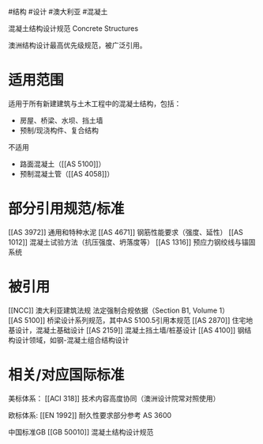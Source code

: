 #结构 #设计 #澳大利亚 #混凝土

混凝土结构设计规范
Concrete Structures

澳洲结构设计最高优先级规范​​，被广泛引用。

# 适用范围
适用于所有新建建筑与土木工程​中的混凝土结构，包括：  
- 房屋、桥梁、水坝、挡土墙
- 预制/现浇构件、复合结构

不适用
- 路面混凝土（[[AS 5100]]）
- 预制混凝土管（[[AS 4058]]）


# 部分引用规范/标准

[[AS 3972]] 通用和特种水泥
[[AS 4671​]] 钢筋性能要求（强度、延性）
[[AS 1012]] 混凝土试验方法（抗压强度、坍落度等）
[[​​AS 1316​]] 预应力钢绞线与锚固系统


# 被引用
[[NCC]] 澳大利亚建筑法规 法定强制合规依据（Section B1, Volume 1）  
[[AS 5100]] 桥梁设计系列规范，其中AS 5100.5引用本规范
[[AS 2870]] 住宅地基设计，混凝土基础设计
[[AS 2159]] 混凝土挡土墙/桩基设计
[[AS 4100]] 钢结构设计领域，如钢-混凝土组合结构设计

# 相关/对应国际标准

美标体系：
[[ACI 318]] 技术内容高度协同（澳洲设计院常对照使用）

欧标体系:
[[EN 1992]] 耐久性要求部分参考 AS 3600

中国标准GB
[[GB 50010]] 混凝土结构设计规范


